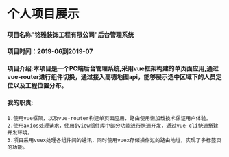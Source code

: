# 个人项目展示
#### 项目名称"铭雅装饰工程有限公司"后台管理系统
#### 项目时间：2019-06到2019-07
#### 项目介绍:本项目是一个PC端后台管理系统,采用vue框架构建的单页面应用,通过vue-router进行组件切换，通过接入高德地图api，能够展示选中区域下的人员定位以及工程位置分布。
#### 我的职责:
	1.使用vue框架，以及vue-router构建单页面应用，路由使用懒加载技术保证用户体验。
	2.使用axios处理请求，使用iview组件库中部分功能进行快速开发，通过vue-cli快速搭建开发环境。
	3.项目采用vuex处理各组件间的通讯，同时使用vuex存储操作过的路由地址，实现了多标签页的功能。
